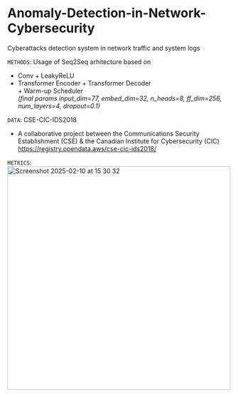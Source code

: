 # Anomaly-Detection-in-Network-Cybersecurity
Cyberattacks detection system in network traffic and system logs

`METHODS`: Usage of Seq2Seq arhitecture based on
 - Conv + LeakyReLU
 - Transformer Encoder + Transformer Decoder 
   <br> + Warm-up Scheduler
   <br> *(final params input_dim=77, embed_dim=32, n_heads=8, ff_dim=256, num_layers=4, dropout=0.1)*


`DATA`: CSE-CIC-IDS2018
- A collaborative project between the Communications Security Establishment (CSE) & the Canadian Institute for Cybersecurity (CIC) https://registry.opendata.aws/cse-cic-ids2018/

  
`METRICS`:
<img width="502" alt="Screenshot 2025-02-10 at 15 30 32" src="https://github.com/user-attachments/assets/ffb853ff-cda7-4cba-b079-dbc5d48f8f2e" />
